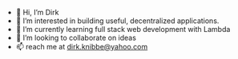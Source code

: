 - 👋 Hi, I’m Dirk 
- 👀 I’m interested in building useful, decentralized applications.
- 🌱 I’m currently learning full stack web development with Lambda
- 💞️ I’m looking to collaborate on ideas
- 📫 reach me at dirk.knibbe@yahoo.com
